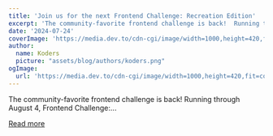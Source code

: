 ```yaml
---
title: 'Join us for the next Frontend Challenge: Recreation Edition'
excerpt: 'The community-favorite frontend challenge is back!  Running through August 4, Frontend Challenge:...'
date: '2024-07-24'
coverImage: 'https://media.dev.to/cdn-cgi/image/width=1000,height=420,fit=cover,gravity=auto,format=auto/https%3A%2F%2Fdev-to-uploads.s3.amazonaws.com%2Fuploads%2Farticles%2Fmpfj0v9k5sxd49octcvr.jpg'
author:
  name: Koders
  picture: "assets/blog/authors/koders.png"
ogImage:
  url: 'https://media.dev.to/cdn-cgi/image/width=1000,height=420,fit=cover,gravity=auto,format=auto/https%3A%2F%2Fdev-to-uploads.s3.amazonaws.com%2Fuploads%2Farticles%2Fmpfj0v9k5sxd49octcvr.jpg'
---
```


The community-favorite frontend challenge is back!  Running through August 4, Frontend Challenge:...

[Read more](https://dev.to/devteam/join-us-for-the-next-frontend-challenge-recreation-edition-222n)
